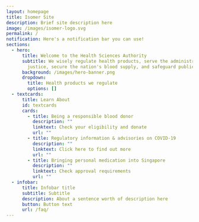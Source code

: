 ```yaml
---
layout: homepage
title: Isomer Site
description: Brief site description here
image: /images/isomer-logo.svg
permalink: /
notification: Here's a notification bar you can use!
sections:
  - hero:
      title: Welcome to the Health Sciences Authority
      subtitle: We wisely regulate health products, serve the administration of
        justice, secure the nation's blood supply, and safeguard public health.
      background: /images/hero-banner.png
      dropdown:
        title: Health products we regulate
        options: []
  - textcards:
      title: Learn About
      id: textcards
      cards:
        - title: Being a responsible blood donor
          description: ""
          linktext: Check your eligibility and donate
          url: ""
        - title: Regulatory information & advisories on COVID-19
          description: ""
          linktext: Click here to find out more
          url: ""
        - title: Bringing personal medication into Singapore
          description: ""
          linktext: Check approval requirements
          url: ""
  - infobar:
      title: Infobar title
      subtitle: Subtitle
      description: About a sentence worth of description here
      button: Button text
      url: /faq/
---
```

